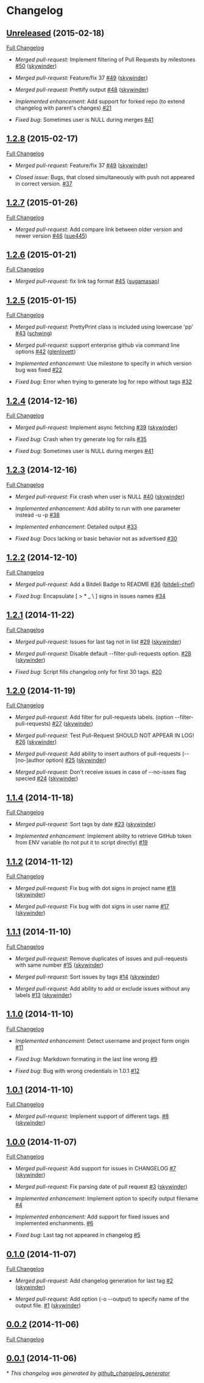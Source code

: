 # Changelog

## [Unreleased](https://github.com/skywinder/Github-Changelog-Generator/tree/HEAD) (2015-02-18)
[Full Changelog](https://github.com/skywinder/Github-Changelog-Generator/compare/1.2.8...HEAD)

- *Merged pull-request:* Implement filtering of Pull Requests by milestones [\#50](https://github.com/skywinder/Github-Changelog-Generator/pull/50) ([skywinder](https://github.com/skywinder))

- *Merged pull-request:* Feature/fix 37 [\#49](https://github.com/skywinder/Github-Changelog-Generator/pull/49) ([skywinder](https://github.com/skywinder))

- *Merged pull-request:* Prettify output [\#48](https://github.com/skywinder/Github-Changelog-Generator/pull/48) ([skywinder](https://github.com/skywinder))

- *Implemented enhancement:* Add support for forked repo \(to extend changelog with parent's changes\) [\#21](https://github.com/skywinder/Github-Changelog-Generator/issues/21)

- *Fixed bug:* Sometimes user is NULL during merges [\#41](https://github.com/skywinder/Github-Changelog-Generator/issues/41)

## [1.2.8](https://github.com/skywinder/Github-Changelog-Generator/tree/1.2.8) (2015-02-17)
[Full Changelog](https://github.com/skywinder/Github-Changelog-Generator/compare/1.2.7...1.2.8)

- *Merged pull-request:* Feature/fix 37 [\#49](https://github.com/skywinder/Github-Changelog-Generator/pull/49) ([skywinder](https://github.com/skywinder))

- *Closed issue:* Bugs, that closed simultaneously with push not appeared in correct version. [\#37](https://github.com/skywinder/Github-Changelog-Generator/issues/37)

## [1.2.7](https://github.com/skywinder/Github-Changelog-Generator/tree/1.2.7) (2015-01-26)
[Full Changelog](https://github.com/skywinder/Github-Changelog-Generator/compare/1.2.6...1.2.7)

- *Merged pull-request:* Add compare link between older version and newer version [\#46](https://github.com/skywinder/Github-Changelog-Generator/pull/46) ([sue445](https://github.com/sue445))

## [1.2.6](https://github.com/skywinder/Github-Changelog-Generator/tree/1.2.6) (2015-01-21)
[Full Changelog](https://github.com/skywinder/Github-Changelog-Generator/compare/1.2.5...1.2.6)

- *Merged pull-request:* fix link tag format [\#45](https://github.com/skywinder/Github-Changelog-Generator/pull/45) ([sugamasao](https://github.com/sugamasao))

## [1.2.5](https://github.com/skywinder/Github-Changelog-Generator/tree/1.2.5) (2015-01-15)
[Full Changelog](https://github.com/skywinder/Github-Changelog-Generator/compare/1.2.4...1.2.5)

- *Merged pull-request:* PrettyPrint class is included using lowercase 'pp' [\#43](https://github.com/skywinder/Github-Changelog-Generator/pull/43) ([schwing](https://github.com/schwing))

- *Merged pull-request:* support enterprise github via command line options [\#42](https://github.com/skywinder/Github-Changelog-Generator/pull/42) ([glenlovett](https://github.com/glenlovett))

- *Implemented enhancement:* Use milestone to specify in which version bug was fixed [\#22](https://github.com/skywinder/Github-Changelog-Generator/issues/22)

- *Fixed bug:* Error when trying to generate log for repo without tags [\#32](https://github.com/skywinder/Github-Changelog-Generator/issues/32)

## [1.2.4](https://github.com/skywinder/Github-Changelog-Generator/tree/1.2.4) (2014-12-16)
[Full Changelog](https://github.com/skywinder/Github-Changelog-Generator/compare/1.2.3...1.2.4)

- *Merged pull-request:* Implement async fetching [\#39](https://github.com/skywinder/Github-Changelog-Generator/pull/39) ([skywinder](https://github.com/skywinder))

- *Fixed bug:* Crash when try generate log for rails [\#35](https://github.com/skywinder/Github-Changelog-Generator/issues/35)

- *Fixed bug:* Sometimes user is NULL during merges [\#41](https://github.com/skywinder/Github-Changelog-Generator/issues/41)

## [1.2.3](https://github.com/skywinder/Github-Changelog-Generator/tree/1.2.3) (2014-12-16)
[Full Changelog](https://github.com/skywinder/Github-Changelog-Generator/compare/1.2.2...1.2.3)

- *Merged pull-request:* Fix crash when user is NULL [\#40](https://github.com/skywinder/Github-Changelog-Generator/pull/40) ([skywinder](https://github.com/skywinder))

- *Implemented enhancement:* Add ability to run with one parameter instead -u -p [\#38](https://github.com/skywinder/Github-Changelog-Generator/issues/38)

- *Implemented enhancement:* Detailed output [\#33](https://github.com/skywinder/Github-Changelog-Generator/issues/33)

- *Fixed bug:* Docs lacking or basic behavior not as advertised [\#30](https://github.com/skywinder/Github-Changelog-Generator/issues/30)

## [1.2.2](https://github.com/skywinder/Github-Changelog-Generator/tree/1.2.2) (2014-12-10)
[Full Changelog](https://github.com/skywinder/Github-Changelog-Generator/compare/1.2.1...1.2.2)

- *Merged pull-request:* Add a Bitdeli Badge to README [\#36](https://github.com/skywinder/Github-Changelog-Generator/pull/36) ([bitdeli-chef](https://github.com/bitdeli-chef))

- *Fixed bug:* Encapsulate \[ \> \* \_ \ \] signs in issues names [\#34](https://github.com/skywinder/Github-Changelog-Generator/issues/34)

## [1.2.1](https://github.com/skywinder/Github-Changelog-Generator/tree/1.2.1) (2014-11-22)
[Full Changelog](https://github.com/skywinder/Github-Changelog-Generator/compare/1.2.0...1.2.1)

- *Merged pull-request:* Issues for last tag not in list [\#29](https://github.com/skywinder/Github-Changelog-Generator/pull/29) ([skywinder](https://github.com/skywinder))

- *Merged pull-request:* Disable default --filter-pull-requests option. [\#28](https://github.com/skywinder/Github-Changelog-Generator/pull/28) ([skywinder](https://github.com/skywinder))

- *Fixed bug:* Script fills changelog only for first 30 tags. [\#20](https://github.com/skywinder/Github-Changelog-Generator/issues/20)

## [1.2.0](https://github.com/skywinder/Github-Changelog-Generator/tree/1.2.0) (2014-11-19)
[Full Changelog](https://github.com/skywinder/Github-Changelog-Generator/compare/1.1.4...1.2.0)

- *Merged pull-request:* Add filter for pull-requests labels. \(option --filter-pull-requests\) [\#27](https://github.com/skywinder/Github-Changelog-Generator/pull/27) ([skywinder](https://github.com/skywinder))

- *Merged pull-request:* Test Pull-Request SHOULD NOT APPEAR IN LOG! [\#26](https://github.com/skywinder/Github-Changelog-Generator/pull/26) ([skywinder](https://github.com/skywinder))

- *Merged pull-request:* Add ability to insert authors of pull-requests \(--\[no-\]author option\) [\#25](https://github.com/skywinder/Github-Changelog-Generator/pull/25) ([skywinder](https://github.com/skywinder))

- *Merged pull-request:* Don't receive issues in case of --no-isses flag specied [\#24](https://github.com/skywinder/Github-Changelog-Generator/pull/24) ([skywinder](https://github.com/skywinder))

## [1.1.4](https://github.com/skywinder/Github-Changelog-Generator/tree/1.1.4) (2014-11-18)
[Full Changelog](https://github.com/skywinder/Github-Changelog-Generator/compare/1.1.2...1.1.4)

- *Merged pull-request:* Sort tags by date [\#23](https://github.com/skywinder/Github-Changelog-Generator/pull/23) ([skywinder](https://github.com/skywinder))

- *Implemented enhancement:* Implement ability to retrieve GitHub token from ENV variable \(to not put it to script directly\) [\#19](https://github.com/skywinder/Github-Changelog-Generator/issues/19)

## [1.1.2](https://github.com/skywinder/Github-Changelog-Generator/tree/1.1.2) (2014-11-12)
[Full Changelog](https://github.com/skywinder/Github-Changelog-Generator/compare/1.1.1...1.1.2)

- *Merged pull-request:* Fix bug with dot signs in project name [\#18](https://github.com/skywinder/Github-Changelog-Generator/pull/18) ([skywinder](https://github.com/skywinder))

- *Merged pull-request:* Fix bug with dot signs in user name [\#17](https://github.com/skywinder/Github-Changelog-Generator/pull/17) ([skywinder](https://github.com/skywinder))

## [1.1.1](https://github.com/skywinder/Github-Changelog-Generator/tree/1.1.1) (2014-11-10)
[Full Changelog](https://github.com/skywinder/Github-Changelog-Generator/compare/1.1.0...1.1.1)

- *Merged pull-request:* Remove duplicates of issues and pull-requests with same number [\#15](https://github.com/skywinder/Github-Changelog-Generator/pull/15) ([skywinder](https://github.com/skywinder))

- *Merged pull-request:* Sort issues by tags [\#14](https://github.com/skywinder/Github-Changelog-Generator/pull/14) ([skywinder](https://github.com/skywinder))

- *Merged pull-request:* Add ability to add or exclude issues without any labels [\#13](https://github.com/skywinder/Github-Changelog-Generator/pull/13) ([skywinder](https://github.com/skywinder))

## [1.1.0](https://github.com/skywinder/Github-Changelog-Generator/tree/1.1.0) (2014-11-10)
[Full Changelog](https://github.com/skywinder/Github-Changelog-Generator/compare/1.0.1...1.1.0)

- *Implemented enhancement:* Detect username and project form origin [\#11](https://github.com/skywinder/Github-Changelog-Generator/issues/11)

- *Fixed bug:* Markdown formating in the last line wrong [\#9](https://github.com/skywinder/Github-Changelog-Generator/issues/9)

- *Fixed bug:* Bug with wrong credentials in 1.0.1 [\#12](https://github.com/skywinder/Github-Changelog-Generator/issues/12)

## [1.0.1](https://github.com/skywinder/Github-Changelog-Generator/tree/1.0.1) (2014-11-10)
[Full Changelog](https://github.com/skywinder/Github-Changelog-Generator/compare/1.0.0...1.0.1)

- *Merged pull-request:* Implement support of different tags. [\#8](https://github.com/skywinder/Github-Changelog-Generator/pull/8) ([skywinder](https://github.com/skywinder))

## [1.0.0](https://github.com/skywinder/Github-Changelog-Generator/tree/1.0.0) (2014-11-07)
[Full Changelog](https://github.com/skywinder/Github-Changelog-Generator/compare/0.1.0...1.0.0)

- *Merged pull-request:* Add support for issues in CHANGELOG [\#7](https://github.com/skywinder/Github-Changelog-Generator/pull/7) ([skywinder](https://github.com/skywinder))

- *Merged pull-request:* Fix parsing date of pull request [\#3](https://github.com/skywinder/Github-Changelog-Generator/pull/3) ([skywinder](https://github.com/skywinder))

- *Implemented enhancement:* Implement option to specify output filename [\#4](https://github.com/skywinder/Github-Changelog-Generator/issues/4)

- *Implemented enhancement:* Add support for fixed issues and implemented enchanments. [\#6](https://github.com/skywinder/Github-Changelog-Generator/issues/6)

- *Fixed bug:* Last tag not appeared in changelog [\#5](https://github.com/skywinder/Github-Changelog-Generator/issues/5)

## [0.1.0](https://github.com/skywinder/Github-Changelog-Generator/tree/0.1.0) (2014-11-07)
[Full Changelog](https://github.com/skywinder/Github-Changelog-Generator/compare/0.0.2...0.1.0)

- *Merged pull-request:* Add changelog generation for last tag [\#2](https://github.com/skywinder/Github-Changelog-Generator/pull/2) ([skywinder](https://github.com/skywinder))

- *Merged pull-request:* Add option \(-o --output\) to specify name of the output file. [\#1](https://github.com/skywinder/Github-Changelog-Generator/pull/1) ([skywinder](https://github.com/skywinder))

## [0.0.2](https://github.com/skywinder/Github-Changelog-Generator/tree/0.0.2) (2014-11-06)
[Full Changelog](https://github.com/skywinder/Github-Changelog-Generator/compare/0.0.1...0.0.2)

## [0.0.1](https://github.com/skywinder/Github-Changelog-Generator/tree/0.0.1) (2014-11-06)



\* *This changelog was generated by [github_changelog_generator](https://github.com/skywinder/Github-Changelog-Generator)*